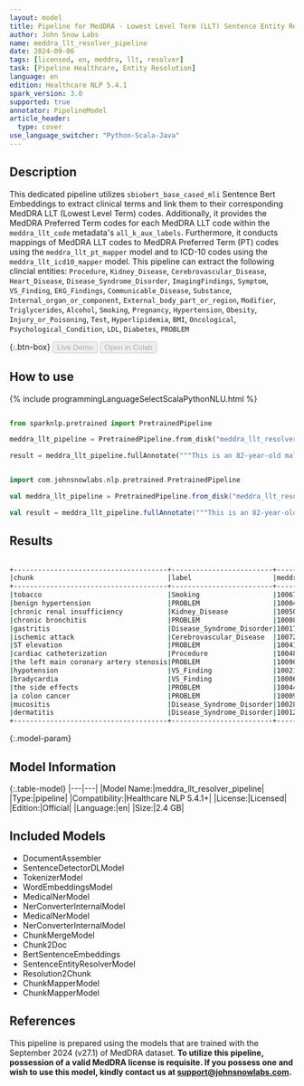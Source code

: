 ```yaml
---
layout: model
title: Pipeline for MedDRA - Lowest Level Term (LLT) Sentence Entity Resolver
author: John Snow Labs
name: meddra_llt_resolver_pipeline
date: 2024-09-06
tags: [licensed, en, meddra, llt, resolver]
task: [Pipeline Healthcare, Entity Resolution]
language: en
edition: Healthcare NLP 5.4.1
spark_version: 3.0
supported: true
annotator: PipelineModel
article_header:
  type: cover
use_language_switcher: "Python-Scala-Java"
---
```


## Description

This dedicated pipeline utilizes `sbiobert_base_cased_mli` Sentence Bert Embeddings to extract clinical terms and link them to their corresponding MedDRA LLT (Lowest Level Term) codes. Additionally, it provides the MedDRA Preferred Term codes for each MedDRA LLT code within the `meddra_llt_code` metadata's `all_k_aux_labels`. Furthermore, it conducts mappings of MedDRA LLT codes to MedDRA Preferred Term (PT) codes using the `meddra_llt_pt_mapper` model and to ICD-10 codes using the `meddra_llt_icd10_mapper` model.
This pipeline can extract the following clincial entities:
 `Procedure`, `Kidney_Disease`, `Cerebrovascular_Disease`, `Heart_Disease`, `Disease_Syndrome_Disorder`, `ImagingFindings`, `Symptom`, `VS_Finding`, `EKG_Findings`, `Communicable_Disease`, `Substance`, `Internal_organ_or_component`, `External_body_part_or_region`, `Modifier`, `Triglycerides`, `Alcohol`, `Smoking`, `Pregnancy`, `Hypertension`, `Obesity`, `Injury_or_Poisoning`, `Test`, `Hyperlipidemia`, `BMI`, `Oncological`, `Psychological_Condition`, `LDL`, `Diabetes`, `PROBLEM`

{:.btn-box}
<button class="button button-orange" disabled>Live Demo</button>
<button class="button button-orange" disabled>Open in Colab</button>


## How to use



<div class="tabs-box" markdown="1">
{% include programmingLanguageSelectScalaPythonNLU.html %}
  
```python

from sparknlp.pretrained import PretrainedPipeline

meddra_llt_pipeline = PretrainedPipeline.from_disk("meddra_llt_resolver_pipeline")

result = meddra_llt_pipeline.fullAnnotate("""This is an 82-year-old male with a history of prior tobacco use, benign hypertension, chronic renal insufficiency, chronic bronchitis, gastritis, and ischemic attack. He initially presented to Braintree with ST elevation and was transferred to St. Margaret’s Center. He underwent cardiac catheterization because of the left main coronary artery stenosis, which was complicated by hypotension and bradycardia. We describe the side effects of 5-FU in a colon cancer patient who suffered mucositis and dermatitis."""')

```
```scala

import com.johnsnowlabs.nlp.pretrained.PretrainedPipeline

val meddra_llt_pipeline = PretrainedPipeline.from_disk("meddra_llt_resolver_pipeline")

val result = meddra_llt_pipeline.fullAnnotate("""This is an 82-year-old male with a history of prior tobacco use, benign hypertension, chronic renal insufficiency, chronic bronchitis, gastritis, and ischemic attack. He initially presented to Braintree with ST elevation and was transferred to St. Margaret’s Center. He underwent cardiac catheterization because of the left main coronary artery stenosis, which was complicated by hypotension and bradycardia. We describe the side effects of 5-FU in a colon cancer patient who suffered mucositis and dermatitis.""")

```
</div>

## Results

```bash

+--------------------------------------+-------------------------+---------------+----------------------------------+-------------------------------------------------+-----------------------------------------------+
|chunk                                 |label                    |meddra_llt_code|resolution                        |icd10_code                                       |meddra_pt_code                                 |
+--------------------------------------+-------------------------+---------------+----------------------------------+-------------------------------------------------+-----------------------------------------------+
|tobacco                               |Smoking                  |10067622       |tobacco interaction               |NONE                                             |10067622:Tobacco interaction                   |
|benign hypertension                   |PROBLEM                  |10004455       |benign secondary hypertension     |NONE                                             |10039834:Secondary hypertension                |
|chronic renal insufficiency           |Kidney_Disease           |10050441       |chronic renal insufficiency       |NONE                                             |10064848:Chronic kidney disease                |
|chronic bronchitis                    |PROBLEM                  |10008841       |chronic bronchitis                |NONE                                             |10006458:Bronchitis chronic                    |
|gastritis                             |Disease_Syndrome_Disorder|10017853       |gastritis                         |K29.6:Other gastritis                            |10017853:Gastritis                             |
|ischemic attack                       |Cerebrovascular_Disease  |10072760       |transient ischemic attack         |NONE                                             |10044390:Transient ischaemic attack            |
|ST elevation                          |PROBLEM                  |10041887       |st elevated                       |NONE                                             |10014392:Electrocardiogram ST segment elevation|
|cardiac catheterization               |Procedure                |10048606       |cardiac catheterization           |NONE                                             |10007815:Catheterisation cardiac               |
|the left main coronary artery stenosis|PROBLEM                  |10090240       |left main coronary artery stenosis|NONE                                             |10011089:Coronary artery stenosis              |
|hypotension                           |VS_Finding               |10021097       |hypotension                       |I95:Hypotension                                  |10021097:Hypotension                           |
|bradycardia                           |VS_Finding               |10006093       |bradycardia                       |R00.1:Bradycardia, unspecified                   |10006093:Bradycardia                           |
|the side effects                      |PROBLEM                  |10044252       |toxic symptom                     |NONE                                             |10070863:Toxicity to various agents            |
|a colon cancer                        |PROBLEM                  |10009944       |colon cancer                      |NONE                                             |10009944:Colon cancer                          |
|mucositis                             |Disease_Syndrome_Disorder|10028127       |mucositis                         |NONE                                             |10028116:Mucosal inflammation                  |
|dermatitis                            |Disease_Syndrome_Disorder|10012431       |dermatitis                        |L27:Dermatitis due to substances taken internally|10012431:Dermatitis                            |
+--------------------------------------+-------------------------+---------------+----------------------------------+-------------------------------------------------+-----------------------------------------------+

```

{:.model-param}
## Model Information

{:.table-model}
|---|---|
|Model Name:|meddra_llt_resolver_pipeline|
|Type:|pipeline|
|Compatibility:|Healthcare NLP 5.4.1+|
|License:|Licensed|
|Edition:|Official|
|Language:|en|
|Size:|2.4 GB|

## Included Models

- DocumentAssembler
- SentenceDetectorDLModel
- TokenizerModel
- WordEmbeddingsModel
- MedicalNerModel
- NerConverterInternalModel
- MedicalNerModel
- NerConverterInternalModel
- ChunkMergeModel
- Chunk2Doc
- BertSentenceEmbeddings
- SentenceEntityResolverModel
- Resolution2Chunk
- ChunkMapperModel
- ChunkMapperModel

## References
This pipeline is prepared using the models that are trained with the September 2024 (v27.1) of MedDRA dataset.
**To utilize this pipeline, possession of a valid MedDRA license is requisite. If you possess one and wish to use this model, kindly contact us at support@johnsnowlabs.com.**
